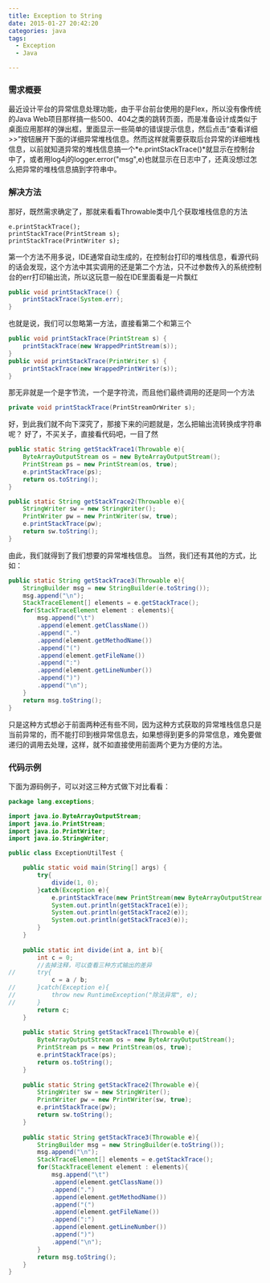 ```yaml
---
title: Exception to String
date: 2015-01-27 20:42:20
categories: java
tags: 
  - Exception
  - Java

---
```

### 需求概要
最近设计平台的异常信息处理功能，由于平台前台使用的是Flex，所以没有像传统的Java Web项目那样搞一些500、404之类的跳转页面，而是准备设计成类似于桌面应用那样的弹出框，里面显示一些简单的错误提示信息，然后点击“查看详细>>”按钮展开下面的详细异常堆栈信息。然而这样就需要获取后台异常的详细堆栈信息，以前就知道异常的堆栈信息搞一个*e.printStackTrace()*就显示在控制台中了，或者用log4j的logger.error("msg",e)也就显示在日志中了，还真没想过怎么把异常的堆栈信息搞到字符串中。
### 解决方法
那好，既然需求确定了，那就来看看Throwable类中几个获取堆栈信息的方法
```
e.printStackTrace();
printStackTrace(PrintStream s);
printStackTrace(PrintWriter s);
```
第一个方法不用多说，IDE通常自动生成的，在控制台打印的堆栈信息，看源代码的话会发现，这个方法中其实调用的还是第二个方法，只不过参数传入的系统控制台的err打印输出流，所以这玩意一般在IDE里面看是一片飘红
``` Java
public void printStackTrace() {
    printStackTrace(System.err);
}
```
也就是说，我们可以忽略第一方法，直接看第二个和第三个
``` Java
public void printStackTrace(PrintStream s) {
    printStackTrace(new WrappedPrintStream(s));
}
public void printStackTrace(PrintWriter s) {
    printStackTrace(new WrappedPrintWriter(s));
}
```
那无非就是一个是字节流，一个是字符流，而且他们最终调用的还是同一个方法
``` Java
private void printStackTrace(PrintStreamOrWriter s);
```
好，到此我们就不向下深究了，那接下来的问题就是，怎么把输出流转换成字符串呢？
好了，不买关子，直接看代码吧，一目了然
``` Java
public static String getStackTrace1(Throwable e){
	ByteArrayOutputStream os = new ByteArrayOutputStream();
	PrintStream ps = new PrintStream(os, true);
	e.printStackTrace(ps);
	return os.toString();
}

public static String getStackTrace2(Throwable e){
	StringWriter sw = new StringWriter();
	PrintWriter pw = new PrintWriter(sw, true);
	e.printStackTrace(pw);
	return sw.toString();
}
```
由此，我们就得到了我们想要的异常堆栈信息。
当然，我们还有其他的方式，比如：
``` Java
public static String getStackTrace3(Throwable e){
	StringBuilder msg = new StringBuilder(e.toString());
	msg.append("\n");
	StackTraceElement[] elements = e.getStackTrace();
	for(StackTraceElement element : elements){
		msg.append("\t")
		.append(element.getClassName())
		.append(".")
		.append(element.getMethodName())
		.append("(")
		.append(element.getFileName())
		.append(":")
		.append(element.getLineNumber())
		.append(")")
		.append("\n");
	}
	return msg.toString();
}
```
只是这种方式想必于前面两种还有些不同，因为这种方式获取的异常堆栈信息只是当前异常的，而不能打印到根异常信息去，如果想得到更多的异常信息，难免要做递归的调用去处理，这样，就不如直接使用前面两个更为方便的方法。
### 代码示例
下面为源码例子，可以对这三种方式做下对比看看：
``` Java
package lang.exceptions;

import java.io.ByteArrayOutputStream;
import java.io.PrintStream;
import java.io.PrintWriter;
import java.io.StringWriter;

public class ExceptionUtilTest {

	public static void main(String[] args) {
		try{
			divide(1, 0);
		}catch(Exception e){
			e.printStackTrace(new PrintStream(new ByteArrayOutputStream()));
			System.out.println(getStackTrace1(e));
			System.out.println(getStackTrace2(e));
			System.out.println(getStackTrace3(e));
		}
	}
	
	public static int divide(int a, int b){
		int c = 0;
		//去掉注释，可以查看三种方式输出的差异
//		try{
			c = a / b;
//		}catch(Exception e){
//			throw new RuntimeException("除法异常", e);
//		}
		return c;
	}
	
	public static String getStackTrace1(Throwable e){
		ByteArrayOutputStream os = new ByteArrayOutputStream();
		PrintStream ps = new PrintStream(os, true);
		e.printStackTrace(ps);
		return os.toString();
	}
	
	public static String getStackTrace2(Throwable e){
		StringWriter sw = new StringWriter();
		PrintWriter pw = new PrintWriter(sw, true);
		e.printStackTrace(pw);
		return sw.toString();
	}
		
	public static String getStackTrace3(Throwable e){
		StringBuilder msg = new StringBuilder(e.toString());
		msg.append("\n");
		StackTraceElement[] elements = e.getStackTrace();
		for(StackTraceElement element : elements){
			msg.append("\t")
			.append(element.getClassName())
			.append(".")
			.append(element.getMethodName())
			.append("(")
			.append(element.getFileName())
			.append(":")
			.append(element.getLineNumber())
			.append(")")
			.append("\n");
		}
		return msg.toString();
	}
}

```